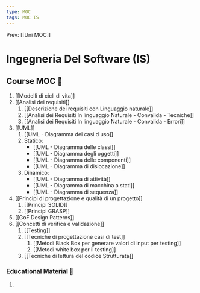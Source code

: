 ```yaml
---
type: MOC 
tags: MOC IS 
---
```


Prev: [[Uni MOC]]

# Ingegneria Del Software (IS)

## Course MOC  📒
1. [[Modelli di cicli  di vita]]
2. [[Analisi dei requisiti]]
	1. [[Descrizione dei requisiti con Linguaggio naturale]]
	2. [[Analisi dei Requisiti  In linguaggio Naturale - Convalida - Tecniche]]
	3. [[Analisi dei Requisiti  In linguaggio Naturale - Convalida - Errori]]
3. [[UML]]
	1.  [[UML - Diagramma dei casi d uso]]
	2. Statico: 
		- [[UML - Diagramma delle classi]]
		- [[UML - Diagramma degli oggetti]]
		- [[UML - Diagramma delle componenti]]
		- [[UML - Diagramma di dislocazione]]
	3. Dinamico:
		- [[UML - Diagramma di attività]]
		- [[UML - Diagramma di macchina a stati]]
		- [[UML - Diagramma di sequenza]]
4. [[Principi di progettazione e qualità di un progetto]]
	1. [[Principi SOLID]]
	2. [[Principi GRASP]]
5. [[GoF Design Patterns]]
6. [[Concetti di verifica e validazione]]
	1. [[Testing]]
	2. [[Tecniche di progettazione casi di test]]
		1. [[Metodi Black Box per generare valori di input per testing]]
		2. [[Metodi white box per il testing]]
	3. [[Tecniche di lettura del codice Strutturata]]



### Educational Material 🧱
1. 

